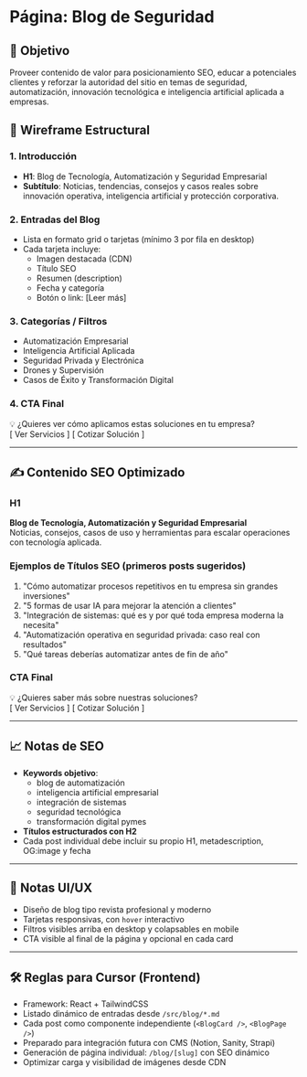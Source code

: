 # Página: Blog de Seguridad

## 🎯 Objetivo
Proveer contenido de valor para posicionamiento SEO, educar a potenciales clientes y reforzar la autoridad del sitio en temas de seguridad, automatización, innovación tecnológica e inteligencia artificial aplicada a empresas.

## 🧩 Wireframe Estructural

### 1. Introducción
- **H1**: Blog de Tecnología, Automatización y Seguridad Empresarial
- **Subtítulo**: Noticias, tendencias, consejos y casos reales sobre innovación operativa, inteligencia artificial y protección corporativa.

### 2. Entradas del Blog
- Lista en formato grid o tarjetas (mínimo 3 por fila en desktop)
- Cada tarjeta incluye:
  - Imagen destacada (CDN)
  - Título SEO
  - Resumen (description)
  - Fecha y categoría
  - Botón o link: [Leer más]

### 3. Categorías / Filtros
- Automatización Empresarial
- Inteligencia Artificial Aplicada
- Seguridad Privada y Electrónica
- Drones y Supervisión
- Casos de Éxito y Transformación Digital

### 4. CTA Final
💡 ¿Quieres ver cómo aplicamos estas soluciones en tu empresa?  
[ Ver Servicios ] [ Cotizar Solución ]

---

## ✍️ Contenido SEO Optimizado

### H1
**Blog de Tecnología, Automatización y Seguridad Empresarial**  
Noticias, consejos, casos de uso y herramientas para escalar operaciones con tecnología aplicada.

### Ejemplos de Títulos SEO (primeros posts sugeridos)
1. "Cómo automatizar procesos repetitivos en tu empresa sin grandes inversiones"  
2. "5 formas de usar IA para mejorar la atención a clientes"  
3. "Integración de sistemas: qué es y por qué toda empresa moderna la necesita"  
4. "Automatización operativa en seguridad privada: caso real con resultados"  
5. "Qué tareas deberías automatizar antes de fin de año"

### CTA Final
💡 ¿Quieres saber más sobre nuestras soluciones?  
[ Ver Servicios ] [ Cotizar Solución ]

---

## 📈 Notas de SEO
- **Keywords objetivo**:
  - blog de automatización
  - inteligencia artificial empresarial
  - integración de sistemas
  - seguridad tecnológica
  - transformación digital pymes
- **Títulos estructurados con H2**
- Cada post individual debe incluir su propio H1, metadescription, OG:image y fecha

---

## 🎨 Notas UI/UX
- Diseño de blog tipo revista profesional y moderno
- Tarjetas responsivas, con `hover` interactivo
- Filtros visibles arriba en desktop y colapsables en mobile
- CTA visible al final de la página y opcional en cada card

---

## 🛠️ Reglas para Cursor (Frontend)
- Framework: React + TailwindCSS
- Listado dinámico de entradas desde `/src/blog/*.md`
- Cada post como componente independiente (`<BlogCard />`, `<BlogPage />`)
- Preparado para integración futura con CMS (Notion, Sanity, Strapi)
- Generación de página individual: `/blog/[slug]` con SEO dinámico
- Optimizar carga y visibilidad de imágenes desde CDN